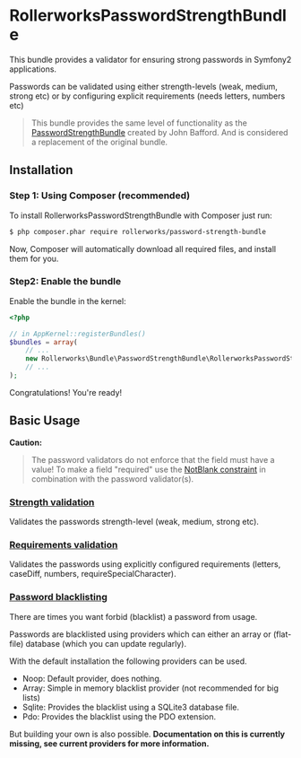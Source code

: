 RollerworksPasswordStrengthBundle
=================================

This bundle provides a validator for ensuring strong passwords in Symfony2 applications.

Passwords can be validated using either strength-levels (weak, medium, strong etc)
or by configuring explicit requirements (needs letters, numbers etc)

> This bundle provides the same level of functionality as the
> [PasswordStrengthBundle](https://github.com/jbafford/PasswordStrengthBundle) created by John Bafford.
> And is considered a replacement of the original bundle.

## Installation

### Step 1: Using Composer (recommended)

To install RollerworksPasswordStrengthBundle with Composer just run:

```bash
$ php composer.phar require rollerworks/password-strength-bundle
```

Now, Composer will automatically download all required files, and install them
for you.

### Step2: Enable the bundle

Enable the bundle in the kernel:

```php
<?php

// in AppKernel::registerBundles()
$bundles = array(
    // ...
    new Rollerworks\Bundle\PasswordStrengthBundle\RollerworksPasswordStrengthBundle(),
    // ...
);
```

Congratulations! You're ready!

## Basic Usage

**Caution:**

> The password validators do not enforce that the field must have a value!
> To make a field "required" use the [NotBlank constraint](http://symfony.com/doc/current/reference/constraints/NotBlank.html)
> in combination with the password validator(s).

### [Strength validation](docs/strength-validation.md)

Validates the passwords strength-level (weak, medium, strong etc).

### [Requirements validation](docs/requirements-validation.md)

Validates the passwords using explicitly configured requirements (letters, caseDiff, numbers, requireSpecialCharacter).

### [Password blacklisting](docs/blacklist.md)

There are times you want forbid (blacklist) a password from usage.

Passwords are blacklisted using providers which can either an array or
(flat-file) database (which you can update regularly).

With the default installation the following providers can be used.

* Noop: Default provider, does nothing.
* Array: Simple in memory blacklist provider (not recommended for big lists)
* Sqlite: Provides the blacklist using a SQLite3 database file.
* Pdo: Provides the blacklist using the PDO extension.

But building your own is also possible.
__Documentation on this is currently missing,
see current providers for more information.__
